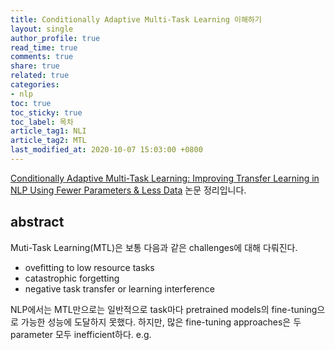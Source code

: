 ```yaml
---
title: Conditionally Adaptive Multi-Task Learning 이해하기
layout: single
author_profile: true
read_time: true
comments: true
share: true
related: true
categories:
- nlp
toc: true
toc_sticky: true
toc_label: 목차
article_tag1: NLI
article_tag2: MTL
last_modified_at: 2020-10-07 15:03:00 +0800
---
```


[Conditionally Adaptive Multi-Task Learning: Improving Transfer Learning in NLP Using Fewer Parameters & Less Data](https://arxiv.org/abs/2009.09139) 논문 정리입니다.

## abstract

Muti-Task Learning(MTL)은 보통 다음과 같은 challenges에 대해 다뤄진다.
- ovefitting to low resource tasks
- catastrophic forgetting
- negative task transfer or learning interference

NLP에서는 MTL만으로는 일반적으로 task마다 pretrained models의 fine-tuning으로 가능한 성능에 도달하지 못했다.
하지만, 많은 fine-tuning approaches은 두 parameter 모두 inefficient하다. e.g.


